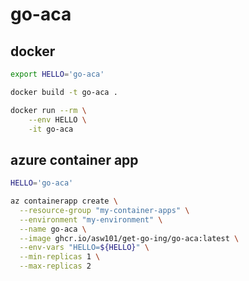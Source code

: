 # go-aca

## docker

```bash
export HELLO='go-aca'

docker build -t go-aca .

docker run --rm \
    --env HELLO \
    -it go-aca
```

## azure container app

```bash
HELLO='go-aca'

az containerapp create \
  --resource-group "my-container-apps" \
  --environment "my-environment" \
  --name go-aca \
  --image ghcr.io/asw101/get-go-ing/go-aca:latest \
  --env-vars "HELLO=${HELLO}" \
  --min-replicas 1 \
  --max-replicas 2
```
